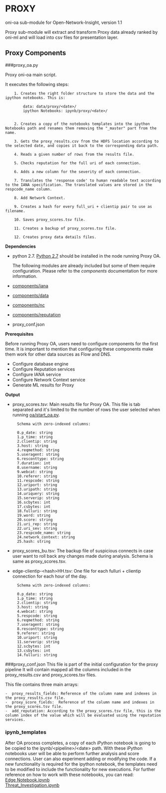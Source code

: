 # PROXY

oni-oa sub-module for Open-Network-Insight, version 1.1

Proxy sub-module will extract and transform Proxy data already ranked by oni-ml and will load into csv files for presentation layer.

## Proxy Components

###proxy_oa.py

Proxy oni-oa main script.
 
It executes the following steps:

		1. Creates the right folder structure to store the data and the ipython notebooks. This is: 
		
			data: data/proxy/<date>/
			ipython Notebooks: ipynb/proxy/<date>/
		
		
		2. Creates a copy of the notebooks templates into the ipython Notebooks path and renames them removing the "_master" part from the name.
		
		3. Gets the proxy_results.csv from the HDFS location according to the selected date, and copies it back to the corresponding data path.
		 
		4. Reads a given number of rows from the results file.
		 
		5. Checks reputation for the full uri of each connection.
		 
		6. Adds a new column for the severity of each connection.
		 
		7. Translates the 'response code' to human readable text according to the IANA specification. The translated values are stored in the respcode_name column.
		 
		8. Add Network Context.
		
		9. Creates a hash for every full_uri + clientip pair to use as filename.  
		 
		10. Saves proxy_scores.tsv file.
		 
		11. Creates a backup of proxy_scores.tsv file.
		
		12. Creates proxy data details files. 


**Dependencies**

- python 2.7. [Python 2.7](https://www.python.org/download/releases/2.7/) should be installed in the node running Proxy OA. 

	The following modules are already included but some of them require configuration. Please refer to the _components_ documentation for more information. 
- [components/iana](https://github.com/Open-Network-Insight/oni-oa/blob/1.1/oa/proxy#IANA-iana)
- [components/data](https://github.com/Open-Network-Insight/oni-oa/blob/1.1/oa/proxy#data)
- [components/nc](https://github.com/Open-Network-Insight/oni-oa/blob/1.1/oa/proxy#Network-Context-nc)
- [components/reputation](https://github.com/Open-Network-Insight/oni-oa/blob/1.1/oa/components#Reputation)
- proxy_conf.json

**Prerequisites**

Before running Proxy OA, users need to configure components for the first time. It is important to mention that configuring these components make them work for other data sources as Flow and DNS.

- Configure database engine
- Configure Reputation services
- Configure IANA service
- Configure Network Context service
- Generate ML results for Proxy

**Output**

- proxy_scores.tsv: Main results file for Proxy OA. This file is tab separated and it's limited to the number of rows the user selected when running [oa/start_oa.py](https://github.com/Open-Network-Insight/oni-oa/tree/1.1/oa).

		Schema with zero-indexed columns: 

		0.p_date: string 
		1.p_time: string 
		2.clientip: string 
		3.host: string 
		4.reqmethod: string
		5.useragent: string
		6.resconttype: string
		7.duration: int
		8.username: string 
		9.webcat: string 
		10.referer: string 
		11.respcode: string 
		12.uriport: string 
		13.uripath: string
		14.uriquery: string 
		15.serverip: string
		16.scbytes: int
		17.csbytes: int
		18.fulluri: string
		19.word: string
		20.score: string 
		21.uri_rep: string
		22.uri_sev: string 
		23.respcode_name: string 
		24.network_context: string
		25.hash: string


- proxy_scores_bu.tsv: The backup file of suspicious connects in case user want to roll back any changes made during analysis. Schema is same as proxy_scores.tsv.
     

- edge-clientip-\<hash>HH.tsv: One file for each fulluri + clientip connection for each hour of the day.

		Schema with zero-indexed columns:

		0.p_date: string
		1.p_time: string
		2.clientip: string
		3.host: string
		4.webcat: string
		5.respcode: string
		6.reqmethod: string
		7.useragent: string
		8.resconttype: string
		9.referer: string
		10.uriport: string
		11.serverip: string
		12.scbytes: int
		13.csbytes: int
		14.fulluri: string

###proxy_conf.json
This file is part of the initial configuration for the proxy pipeline It will contain mapped all the columns included in the proxy_results.csv and proxy_scores.tsv files.

This file contains three main arrays:

	-  proxy_results_fields: Reference of the column name and indexes in the proxy_results.csv file.	 
	-  proxy_score_fields:  Reference of the column name and indexes in the proxy_scores.tsv file.	
	-  add_reputation: According to the proxy_scores.tsv file, this is the column index of the value which will be evaluated using the reputation services.


### ipynb_templates
After OA process completes, a copy of each iPython notebook is going to be copied to the ipynb/\<pipeline>/\<date> path. 
With these iPython notebooks user will be able to perform further analysis and score connections. User can also
experiment adding or modifying the code. 
If a new functionality is required for the ipython notebook, the templates need to be modified to include the functionality for new executions.
For further reference on how to work with these notebooks, you can read:  
[Edge Notebook.ipynb](https://github.com/Open-Network-Insight/oni-oa/blob/1.1/oa/proxy/ipynb_templates/EdgeNotebook.md)  
[Threat_Investigation.ipynb](https://github.com/Open-Network-Insight/oni-oa/blob/1.1/oa/proxy/ipynb_templates/ThreatInvestigation.md)
